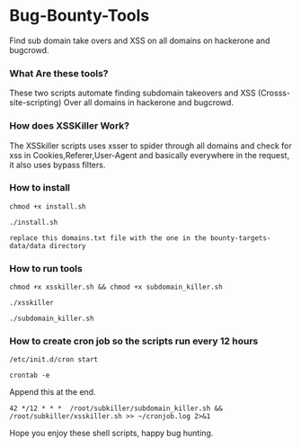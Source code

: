 # Bug-Bounty-Tools
Find sub domain take overs and XSS on all domains on hackerone and bugcrowd.

### What Are these tools?
These two scripts automate finding subdomain takeovers and XSS (Crosss-site-scripting) Over all domains in
hackerone and bugcrowd.

### How does XSSKiller Work?
The XSSkiller scripts uses xsser to spider through all domains and check for xss in Cookies,Referer,User-Agent and basically everywhere in the request, it also uses bypass filters.




### How to install
`chmod +x install.sh`

`./install.sh`

`replace this domains.txt file with the one in the bounty-targets-data/data directory`

### How to run tools
`chmod +x xsskiller.sh && chmod +x subdomain_killer.sh`

`./xsskiller`

`./subdomain_killer.sh`


### How to create cron job so the scripts run every 12 hours
`/etc/init.d/cron start`

`crontab -e`

Append this at the end.

`42 */12 * * *  /root/subkiller/subdomain_killer.sh && /root/subkiller/xsskiller.sh >> ~/cronjob.log 2>&1`

Hope you enjoy these shell scripts, happy bug hunting.
